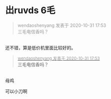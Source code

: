 # 出ruvds 6毛


<div class="quote"><blockquote><font color="#999999">wendaoshenyang 发表于 2020-10-31 17:53</font><br />
<font color="#999999">三毛电信香吗？</font></blockquote></div><br />
还不错，算是低价机里面比较好的。

<div class="quote"><blockquote><font size="2"><a href="https://www.hostloc.com/forum.php?mod=redirect&amp;goto=findpost&amp;pid=9381395&amp;ptid=760537" target="_blank"><font color="#999999">wendaoshenyang 发表于 2020-10-31 17:53</font></a></font><br />
三毛电信香吗？</blockquote></div><br />
母鸡

可以小刀啊

